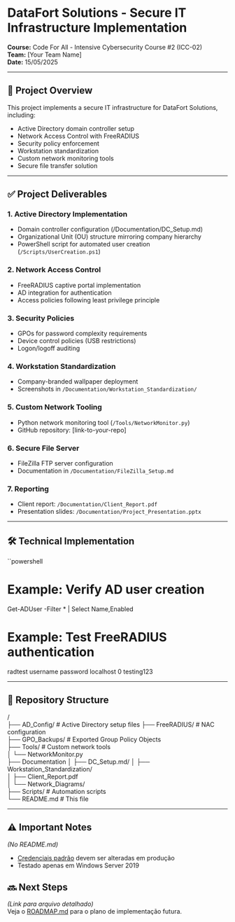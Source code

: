 # **DataFort Solutions - Secure IT Infrastructure Implementation**  
**Course:** Code For All - Intensive Cybersecurity Course #2 (ICC-02)  
**Team:** [Your Team Name]  
**Date:** 15/05/2025 

---

## **📌 Project Overview**  
This project implements a secure IT infrastructure for DataFort Solutions, including:

- Active Directory domain controller setup
- Network Access Control with FreeRADIUS
- Security policy enforcement
- Workstation standardization
- Custom network monitoring tools
- Secure file transfer solution

---

## **✅ Project Deliverables**  

### **1. Active Directory Implementation**  
- Domain controller configuration (/Documentation/DC_Setup.md)  
- Organizational Unit (OU) structure mirroring company hierarchy  
- PowerShell script for automated user creation (`/Scripts/UserCreation.ps1`)  

### **2. Network Access Control**  
- FreeRADIUS captive portal implementation  
- AD integration for authentication  
- Access policies following least privilege principle  

### **3. Security Policies**  
- GPOs for password complexity requirements  
- Device control policies (USB restrictions)  
- Logon/logoff auditing  

### **4. Workstation Standardization**  
- Company-branded wallpaper deployment  
- Screenshots in `/Documentation/Workstation_Standardization/`  

### **5. Custom Network Tooling**  
- Python network monitoring tool (`/Tools/NetworkMonitor.py`)  
- GitHub repository: [link-to-your-repo]  

### **6. Secure File Server**  
- FileZilla FTP server configuration  
- Documentation in `/Documentation/FileZilla_Setup.md`  

### **7. Reporting**  
- Client report: `/Documentation/Client_Report.pdf`  
- Presentation slides: `/Documentation/Project_Presentation.pptx`  

---

## **🛠️ Technical Implementation**  

``powershell
# Example: Verify AD user creation
Get-ADUser -Filter * | Select Name,Enabled

# Example: Test FreeRADIUS authentication
radtest username password localhost 0 testing123

---

## **📂 Repository Structure**
/  
├── AD_Config/            # Active Directory setup files
├── FreeRADIUS/           # NAC configuration  
├── GPO_Backups/          # Exported Group Policy Objects  
├── Tools/                # Custom network tools  
│   └── NetworkMonitor.py  
├── Documentation
│   ├── DC_Setup.md/
│   ├── Workstation_Standardization/  
│   ├── Client_Report.pdf  
│   └── Network_Diagrams/  
├── Scripts/              # Automation scripts  
└── README.md             # This file

---

## **⚠️ Important Notes**  
*(No README.md)*  
- [Credenciais padrão](Documentation/SECURITY_NOTES.md) devem ser alteradas em produção  
- Testado apenas em Windows Server 2019  

## **🔜 Next Steps**  
*(Link para arquivo detalhado)*  
Veja o [ROADMAP.md](Documentation/ROADMAP.md) para o plano de implementação futura.  
